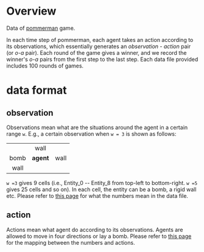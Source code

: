 # Overview
Data of [pommerman](https://github.com/YichenGong/Agent47Agent) game. 

In each time step of pommerman, each agent takes an action according to its observations, which essentially generates an *observation - action* pair (or *o-a* pair). Each round of the game gives a winner, and we record the winner's *o-a* pairs from the first step to the last step. Each data file provided includes 100 rounds of games.

# data format

## observation
Observations mean what are the situations around the agent in a certain range `w`. E.g., a certain observation when `w = 3` is shown as follows:

|    |    |    |
|:----:|:----:|:----:|
|    |wall|    |
|bomb|**agent**|wall|
|wall|    |    |

`w =3` gives 9 cells (i.e., Entity_0 -- Entity_8 from top-left to bottom-right. `w =5` gives 25 cells and so on). In each cell, the entity can be a bomb, a rigid wall etc. Please refer to [this page](https://github.com/MultiAgentLearning/playground/tree/master/pommerman#agent-observations) for what the numbers mean in the data file. 

## action
Actions mean what agent do according to its observations. Agents are allowed to move in four directions or lay a bomb. Please refer to [this page](https://github.com/MultiAgentLearning/playground/tree/master/pommerman#agent-observations) for the mapping between the numbers and actions. 
 
